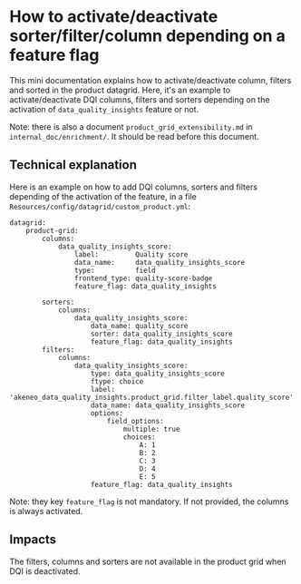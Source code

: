 # How to activate/deactivate sorter/filter/column depending on a feature flag


This mini documentation explains how to activate/deactivate column, filters and sorted in the product datagrid.
Here, it's an example to activate/deactivate DQI columns, filters and sorters depending on the activation of `data_quality_insights` feature or not.

Note: there is also a document `product_grid_extensibility.md` in `internal_doc/enrichment/`. It should be read before this document.

## Technical explanation

Here is an example on how to add DQI columns, sorters and filters depending of the activation of the feature, in a file `Resources/config/datagrid/custom_product.yml`:

```
datagrid:
    product-grid:
        columns:
            data_quality_insights_score:
                label:         Quality score
                data_name:     data_quality_insights_score
                type:          field
                frontend_type: quality-score-badge
                feature_flag: data_quality_insights

        sorters:
            columns:
                data_quality_insights_score:
                    data_name: quality_score
                    sorter: data_quality_insights_score
                    feature_flag: data_quality_insights
        filters:
            columns:
                data_quality_insights_score:
                    type: data_quality_insights_score
                    ftype: choice
                    label: 'akeneo_data_quality_insights.product_grid.filter_label.quality_score'
                    data_name: data_quality_insights_score
                    options:
                        field_options:
                            multiple: true
                            choices:
                                A: 1
                                B: 2
                                C: 3
                                D: 4
                                E: 5
                    feature_flag: data_quality_insights
```

Note: they key `feature_flag` is not mandatory. If not provided, the columns is always activated.

## Impacts

The filters, columns and sorters are not available in the product grid when DQI is deactivated.
